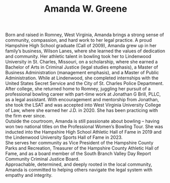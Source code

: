 ---
title: Amanda W. Greene
meta_description:
image:
  src: /img/greene-amanda.jpg
  alt:
position: Attorney
location: Romney, WV
phone: (304) 822-7110
fax: 304-822-7109
email: amanda@jonathangbrill.com
areas_of_practice:
bar_admission: West Virginia, 2020
education:
weight: 20
body: >-
  Born and raised in Romney, West Virginia, Amanda brings a strong sense of community, compassion, and hard work to her legal practice. A proud Hampshire High School graduate (Call of 2009), Amanda grew up in her family’s business, Wilson Lanes, where she learned the values of dedication and community. Her athletic talent in bowling took her to Lindenwood University in St. Charles, Missouri, on a scholarship, where she earned a Bachelor of Arts in Criminal Justice (legal studies emphasis), a Master of Business Administration (management emphasis), and a Master of Public Administration. While at Lindenwood, she completed internships with the United States Secret Service and the City of St. Charles Police Department. 


  After college, she returned home to Romney, juggling her pursuit of a professional bowling career with part-time work at Jonathan G Brill, PLLC, as a legal assistant. With encouragement and mentorship from Jonathan, she took the LSAT and was accepted into West Virginia University College of Law, where she earned her J.D. in 2020. She has been practicing with the firm ever since. 


  Outside the courtroom, Amanda is still passionate about bowling – having won two national titles on the Professional Women’s Bowling Tour. She was inducted into the Hampshire High School Athletic Hall of Fame in 2019 and the Lindenwood University Sports Hall of Fame in 2023. 


  She serves her community as Vice President of the Hampshire County Parks and Recreation, Treasurer of the Hampshire County Athletic Hall of Fame, and as a board member of the South Branch Valley Day Report Community Criminal Justice Board. 


  Approachable, determined, and deeply rooted in the local community, Amanda is committed to helping others navigate the legal system with empathy and integrity. 
type: attorney
---